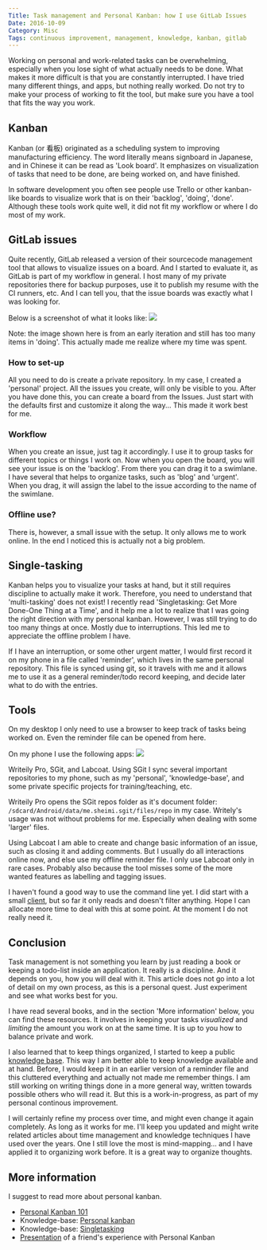 ```yaml
---
Title: Task management and Personal Kanban: how I use GitLab Issues
Date: 2016-10-09
Category: Misc
Tags: continuous improvement, management, knowledge, kanban, gitlab
---
```


Working on personal and work-related tasks can be overwhelming, especially when
you lose sight of what actually needs to be done. What makes it more difficult
is that you are constantly interrupted. I have tried many different things, and
apps, but nothing really worked. Do not try to make your process of working to
fit the tool, but make sure you have a tool that fits the way you work.


## Kanban
Kanban (or 看板) originated as a scheduling system to improving manufacturing
efficiency. The word literally means signboard in Japanese, and in Chinese it
can be read as 'Look board'. It emphasizes on visualization of tasks that need
to be done, are being worked on, and have finished.

In software development you often see people use Trello or other kanban-like
boards to visualize work that is on their 'backlog', 'doing', 'done'. Although
these tools work quite well, it did not fit my workflow or where I do most of
my work.

## GitLab issues
Quite recently, GitLab released a version of their sourcecode management tool
that allows to visualize issues on a board. And I started to evaluate it, as
GitLab is part of my workflow in general. I host many of my private
repositories there for backup purposes, use it to publish my resume with the
CI runners, etc. And I can tell you, that the issue boards was exactly what I
was looking for.

Below is a screenshot of what it looks like:
![](//cdn.gbraad.nl/images/blog/kanban-gitlab.jpg)

Note: the image shown here is from an early iteration and still has too
many items in 'doing'. This actually made me realize where my time was spent.


### How to set-up
All you need to do is create a private repository. In my case, I created a
'personal' project. All the issues you create, will only be visible to you.
After you have done this, you can create a board from the Issues. Just start
with the defaults first and customize it along the way... This made it
work best for me.

### Workflow
When you create an issue, just tag it accordingly. I use it to group
tasks for different topics or things I work on. Now when you open the
board, you will see your issue is on the 'backlog'. From there you can
drag it to a swimlane. I have several that helps to organize tasks,
such as 'blog' and 'urgent'. When you drag, it will assign the label
to the issue according to the name of the swimlane.

### Offline use?
There is, however, a small issue with the setup. It only allows me to work
online. In the end I noticed this is actually not a big problem.

## Single-tasking
Kanban helps you to visualize your tasks at hand, but it still requires 
discipline to actually make it work. Therefore, you need to understand that
'multi-tasking' does not exist! I recently read 'Singletasking: Get More
Done-One Thing at a Time', and it help me a lot to realize that I was
going the right direction with my personal kanban. However, I was still
trying to do too many things at once. Mostly due to interruptions. This
led me to appreciate the offline problem I have.

If I have an interruption, or some other urgent matter, I would first
record it on my phone in a file called 'reminder', which lives in the same
personal repository. This file is synced using git, so it travels with me
and it allows me to use it as a general reminder/todo record keeping,
and decide later what to do with the entries.


## Tools
On my desktop I only need to use a browser to keep track of tasks
being worked on. Even the reminder file can be opened from here.

On my phone I use the following apps:
![](//cdn.gbraad.nl/images/blog/kanban-apps-on-phone.jpg)

Writeily Pro, SGit, and Labcoat. Using SGit I sync several important
repositories to my phone, such as my 'personal', 'knowledge-base',
and some private specific projects for training/teaching, etc.

Writeily Pro opens the SGit repos folder as it's document folder:
`/sdcard/Android/data/me.sheimi.sgit/files/repo` in my case. Writely's
usage was not without problems for me. Especially when dealing with
some 'larger' files.

Using Labcoat I am able to create and change basic information of an
issue, such as closing it and adding comments. But I usually do all
interactions online now, and else use my offline reminder file. I
only use Labcoat only in rare cases. Probably also because the tool
misses some of the more wanted features as labelling and tagging
issues.

I haven't found a good way to use the command line yet. I did start
with a small [client](https://gitlab.com/gbraad/gitlab-client), but so
far it only reads and doesn't filter anything. Hope I can allocate more
time to deal with this at some point. At the moment I do not really
need it.


## Conclusion
Task management is not something you learn by just reading a book or
keeping a todo-list inside an application. It really is a discipline.
And it depends on you, how you will deal with it. This article does not
go into a lot of detail on my own process, as this is a personal quest.
Just experiment and see what works best for you.

I have read several books, and in the section 'More information' below,
you can find these resources. It involves in keeping your tasks
*visualized* and *limiting* the amount you work on at the same time. It
is up to you how to balance private and work.

I also learned that to keep things organized, I started to keep a public
[knowledge base](https://gitlab.com/gbraad/knowledge-base/). This way I
am better able to keep knowledge available and at hand. Before, I would
keep it in an earlier version of a reminder file and this cluttered
everything and actually not made me remember things. I am still working
on writing things done in a more general way, written towards possible
others who will read it. But this is a work-in-progress, as part of my
personal continous improvement.

I will certainly refine my process over time, and might even change it
again completely. As long as it works for me. I'll keep you updated and
might write related articles about time management and knowledge
techniques I have used over the years. One I still love the most is
mind-mapping... and I have applied it to organizing work before. It is
a great way to organize thoughts.


## More information
I suggest to read more about personal kanban.

  * [Personal Kanban 101](http://www.personalkanban.com/pk/personal-kanban-101/)
  * Knowledge-base: [Personal kanban](https://gitlab.com/gbraad/knowledge-base/blob/master/books/personal-kanban.md)
  * Knowledge-base: [Singletasking](https://gitlab.com/gbraad/knowledge-base/blob/master/books/singletasking.md)
  * [Presentation](https://hguemar.fedorapeople.org/personal-kanban/) of a friend's experience with Personal Kanban

